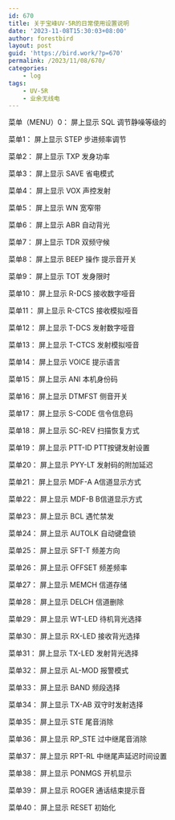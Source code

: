 ```yaml
---
id: 670
title: 关于宝峰UV-5R的日常使用设置说明
date: '2023-11-08T15:30:03+08:00'
author: forestbird
layout: post
guid: 'https://bird.work/?p=670'
permalink: /2023/11/08/670/
categories:
    - log
tags:
    - UV-5R
    - 业余无线电
---
```


菜单（MENU）0： 屏上显示 SQL 调节静噪等级的

菜单1： 屏上显示 STEP 步进频率调节

菜单2： 屏上显示 TXP 发身功率

菜单3： 屏上显示 SAVE 省电模式

菜单4： 屏上显示 VOX 声控发射

菜单5： 屏上显示 WN 宽窄带

菜单6： 屏上显示 ABR 自动背光

菜单7： 屏上显示 TDR 双频守候

菜单8： 屏上显示 BEEP 操作 提示音开关

菜单9： 屏上显示 TOT 发身限时

菜单10： 屏上显示 R-DCS 接收数字哑音

菜单11： 屏上显示 R-CTCS 接收模拟哑音

菜单12： 屏上显示 T-DCS 发射数字哑音

菜单13： 屏上显示 T-CTCS 发射模拟哑音

菜单14： 屏上显示 VOICE 提示语言

菜单15： 屏上显示 ANI 本机身份码

菜单16： 屏上显示 DTMFST 侧音开关

菜单17： 屏上显示 S-CODE 信令信息码

菜单18： 屏上显示 SC-REV 扫描恢复方式

菜单19： 屏上显示 PTT-ID PTT按键发射设置

菜单20： 屏上显示 PYY-LT 发射码的附加延迟

菜单21： 屏上显示 MDF-A A信道显示方式

菜单22： 屏上显示 MDF-B B信道显示方式

菜单23： 屏上显示 BCL 遇忙禁发

菜单24： 屏上显示 AUTOLK 自动键盘锁

菜单25： 屏上显示 SFT-T 频差方向

菜单26： 屏上显示 OFFSET 频差频率

菜单27： 屏上显示 MEMCH 信道存储

菜单28： 屏上显示 DELCH 信道删除

菜单29： 屏上显示 WT-LED 待机背光选择

菜单30： 屏上显示 RX-LED 接收背光选择

菜单31： 屏上显示 TX-LED 发射背光选择

菜单32： 屏上显示 AL-MOD 报警模式

菜单33： 屏上显示 BAND 频段选择

菜单34： 屏上显示 TX-AB 双守时发射选择

菜单35： 屏上显示 STE 尾音消除

菜单36： 屏上显示 RP\_STE 过中继尾音消除

菜单37： 屏上显示 RPT-RL 中继尾声延迟时间设置

菜单38： 屏上显示 PONMGS 开机显示

菜单39： 屏上显示 ROGER 通话结束提示音

菜单40： 屏上显示 RESET 初始化
